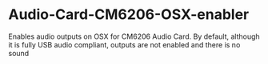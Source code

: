 # Audio-Card-CM6206-OSX-enabler
Enables audio outputs on OSX for CM6206 Audio Card. By default, although it is fully USB audio compliant, outputs are not enabled and there is no sound

